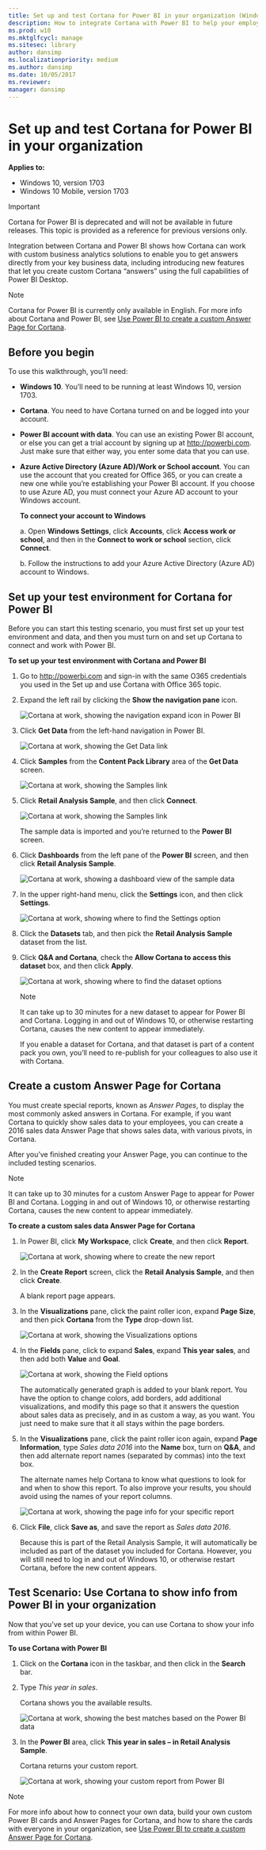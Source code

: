 ```yaml
---
title: Set up and test Cortana for Power BI in your organization (Windows 10)
description: How to integrate Cortana with Power BI to help your employees get answers directly from your key business data.
ms.prod: w10
ms.mktglfcycl: manage
ms.sitesec: library
author: dansimp
ms.localizationpriority: medium
ms.author: dansimp
ms.date: 10/05/2017
ms.reviewer: 
manager: dansimp
---
```


# Set up and test Cortana for Power BI in your organization
**Applies to:**

-   Windows 10, version 1703
-   Windows 10 Mobile, version 1703

>[!IMPORTANT]
>Cortana for Power BI is deprecated and will not be available in future releases. This topic is provided as a reference for previous versions only.

Integration between Cortana and Power BI shows how Cortana can work with custom business analytics solutions to enable you to get answers directly from your key business data, including introducing new features that let you create custom Cortana “answers” using the full capabilities of Power BI Desktop.

>[!Note]
>Cortana for Power BI is currently only available in English. For more info about Cortana and Power BI, see [Use Power BI to create a custom Answer Page for Cortana](https://powerbi.microsoft.com/documentation/powerbi-service-cortana-desktop-entity-cards/).

## Before you begin
To use this walkthrough, you’ll need:

- **Windows 10**. You’ll need to be running at least Windows 10, version 1703.

- **Cortana**. You need to have Cortana turned on and be logged into your account.

- **Power BI account with data**. You can use an existing Power BI account, or else you can get a trial account by signing up at http://powerbi.com. Just make sure that either way, you enter some data that you can use.

- **Azure Active Directory (Azure AD)/Work or School account**. You can use the account that you created for Office 365, or you can create a new one while you’re establishing your Power BI account. If you choose to use Azure AD, you must connect your Azure AD account to your Windows account.

    **To connect your account to Windows**
    
    a. Open **Windows Settings**, click **Accounts**, click **Access work or school**, and then in the **Connect to work or school** section, click **Connect**.
    
    b. Follow the instructions to add your Azure Active Directory (Azure AD) account to Windows.

## Set up your test environment for Cortana for Power BI
Before you can start this testing scenario, you must first set up your test environment and data, and then you must turn on and set up Cortana to connect and work with Power BI.

**To set up your test environment with Cortana and Power BI**

1. Go to http://powerbi.com and sign-in with the same O365 credentials you used in the Set up and use Cortana with Office 365 topic.

2. Expand the left rail by clicking the **Show the navigation pane** icon.

    ![Cortana at work, showing the navigation expand icon in Power BI](../images/cortana-powerbi-expand-nav.png)

3. Click **Get Data** from the left-hand navigation in Power BI.

    ![Cortana at work, showing the Get Data link](../images/cortana-powerbi-getdata.png)

4. Click **Samples** from the **Content Pack Library** area of the **Get Data** screen.

    ![Cortana at work, showing the Samples link](../images/cortana-powerbi-getdata-samples.png)

5. Click **Retail Analysis Sample**, and then click **Connect**.

    ![Cortana at work, showing the Samples link](../images/cortana-powerbi-retail-analysis-sample.png)
 
    The sample data is imported and you’re returned to the **Power BI** screen.

6. Click **Dashboards** from the left pane of the **Power BI** screen, and then click **Retail Analysis Sample**.

    ![Cortana at work, showing a dashboard view of the sample data](../images/cortana-powerbi-retail-analysis-dashboard.png)    
 
7. In the upper right-hand menu, click the **Settings** icon, and then click **Settings**.

    ![Cortana at work, showing where to find the Settings option](../images/cortana-powerbi-settings.png) 

8. Click the **Datasets** tab, and then pick the **Retail Analysis Sample** dataset from the list.

9. Click **Q&A and Cortana**, check the **Allow Cortana to access this dataset** box, and then click **Apply**.

    ![Cortana at work, showing where to find the dataset options](../images/cortana-powerbi-retail-analysis-dataset.png)

    >[!NOTE]
    >It can take up to 30 minutes for a new dataset to appear for Power BI and Cortana. Logging in and out of Windows 10, or otherwise restarting Cortana, causes the new content to appear immediately.<p>If you enable a dataset for Cortana, and that dataset is part of a content pack you own, you’ll need to re-publish for your colleagues to also use it with Cortana.

## Create a custom Answer Page for Cortana
You must create special reports, known as _Answer Pages_, to display the most commonly asked answers in Cortana. For example, if you want Cortana to quickly show sales data to your employees, you can create a 2016 sales data Answer Page that shows sales data, with various pivots, in Cortana.

After you’ve finished creating your Answer Page, you can continue to the included testing scenarios.

>[!NOTE]
>It can take up to 30 minutes for a custom Answer Page to appear for Power BI and Cortana. Logging in and out of Windows 10, or otherwise restarting Cortana, causes the new content to appear immediately.

**To create a custom sales data Answer Page for Cortana**
1. In Power BI, click **My Workspace**, click **Create**, and then click **Report**.

    ![Cortana at work, showing where to create the new report](../images/cortana-powerbi-create-report.png)
 
2. In the **Create Report** screen, click the **Retail Analysis Sample**, and then click **Create**.

    A blank report page appears.

3. In the **Visualizations** pane, click the paint roller icon, expand **Page Size**, and then pick **Cortana** from the **Type** drop-down list.

    ![Cortana at work, showing the Visualizations options](../images/cortana-powerbi-pagesize.png)

4. In the **Fields** pane, click to expand **Sales**, expand **This year sales**, and then add both **Value** and **Goal**.

    ![Cortana at work, showing the Field options](../images/cortana-powerbi-field-selection.png)
 
    The automatically generated graph is added to your blank report. You have the option to change colors, add borders, add additional visualizations, and modify this page so that it answers the question about sales data as precisely, and in as custom a way, as you want. You just need to make sure that it all stays within the page borders.

5. In the **Visualizations** pane, click the paint roller icon again, expand **Page Information**, type _Sales data 2016_ into the **Name** box, turn on **Q&A**, and then add alternate report names (separated by commas) into the text box.

    The alternate names help Cortana to know what questions to look for and when to show this report. To also improve your results, you should avoid using the names of your report columns.

    ![Cortana at work, showing the page info for your specific report](../images/cortana-powerbi-report-qna.png)
    
6. Click **File**, click **Save as**, and save the report as _Sales data 2016_. 

    Because this is part of the Retail Analysis Sample, it will automatically be included as part of the dataset you included for Cortana. However, you will still need to log in and out of Windows 10, or otherwise restart Cortana, before the new content appears.

## Test Scenario: Use Cortana to show info from Power BI in your organization
Now that you’ve set up your device, you can use Cortana to show your info from within Power BI.

**To use Cortana with Power BI**
1. Click on the **Cortana** icon in the taskbar, and then click in the **Search** bar.

2. Type _This year in sales_.

    Cortana shows you the available results.

    ![Cortana at work, showing the best matches based on the Power BI data](../images/cortana-powerbi-search.png)
 	 
3. In the **Power BI** area, click **This year in sales – in Retail Analysis Sample**.

 	Cortana returns your custom report.

    ![Cortana at work, showing your custom report from Power BI](../images/cortana-powerbi-myreport.png)
 	 
>[!NOTE]
>For more info about how to connect your own data, build your own custom Power BI cards and Answer Pages for Cortana, and how to share the cards with everyone in your organization, see [Use Power BI to create a custom Answer Page for Cortana](https://powerbi.microsoft.com/documentation/powerbi-service-cortana-desktop-entity-cards/).
